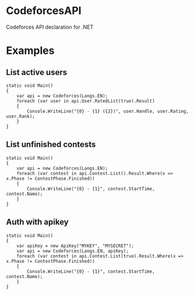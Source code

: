 # CodeforcesAPI
Codeforces API declaration for .NET

# Examples
## List active users
    static void Main()
    {
        var api = new Codeforces(Langs.EN);
        foreach (var user in api.User.RatedList(true).Result)
        {
            Console.WriteLine("{0} - {1} ({2})", user.Handle, user.Rating, user.Rank);
        }
    }

## List unfinished contests
    static void Main()
    {
        var api = new Codeforces(Langs.EN);
        foreach (var contest in api.Contest.List().Result.Where(x => x.Phase != ContestPhase.Finished))
        {
            Console.WriteLine("{0} - {1}", contest.StartTime, contest.Name);
        }
    }
    
## Auth with apikey
    static void Main()
    {
        var apiKey = new ApiKey("MYKEY", "MYSECRET");
        var api = new Codeforces(Langs.EN, apiKey);
        foreach (var contest in api.Contest.List(true).Result.Where(x => x.Phase != ContestPhase.Finished))
        {
            Console.WriteLine("{0} - {1}", contest.StartTime, contest.Name);
        }
    }
